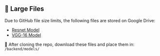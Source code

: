 ## 🔗 Large Files

Due to GitHub file size limits, the following files are stored on Google Drive:

- [Resnet Model](https://drive.google.com/file/d/1eoH_T_jrbXQK0ydSEXfm1AgtKxcFEgTG/view?usp=sharing)
- [VGG-16 Model](https://drive.google.com/file/d/1t-WzZm6-NsvRn3vU6wCwQXXW7osNFXiE/view?usp=sharing)

📌 After cloning the repo, download these files and place them in:
`/backend/models/`
